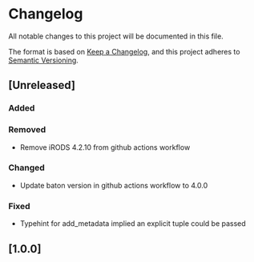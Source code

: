 # Changelog
All notable changes to this project will be documented in this file.

The format is based on [Keep a Changelog](https://keepachangelog.com/en/1.0.0/),
and this project adheres to [Semantic Versioning](https://semver.org/spec/v2.0.0.html).

## [Unreleased]

### Added

### Removed
 - Remove iRODS 4.2.10 from github actions workflow

### Changed
 - Update baton version in github actions workflow to 4.0.0

### Fixed
 - Typehint for add_metadata implied an explicit tuple could be passed

## [1.0.0]


